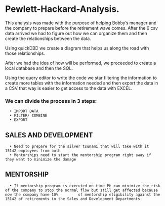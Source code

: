 # Pewlett-Hackard-Analysis.

This analysis was made with the purpose of helping Bobby’s manager and the company to prepare before the retirement wave comes.
After the 6 csv data arrived we had to figure out how we can organize them and then create the relationships between the data. 

Using quickDBD we create a diagram that helps us along the road with those relationships.

After we had the idea of how will be performed, we proceeded to create a local database and then the SQL.

Using the query editor to write the code we star filtering the information to create more tables with the information needed and then export the data in a CSV that way is easier to get access to the data with EXCEL.

### We can divide the process in 3 steps:
      •	IMPORT DATA
      •	FILTER/ COMBINE 
      •	EXPORT

## SALES AND DEVELOPMENT
      •	Need to prepare for the silver tsunami that will take with it 15142 employees from both 
      •	Mentorships need to start the mentorship program right away if they want to minimize the damage

## MENTORSHIP
      •	If mentorship program is executed on time PH can minimize the risk of the company to stop the normal flow but still get affected because now the company have 10%         of mentorship eligibility against the 15142 of retirements in the Sales and Development Departments 
